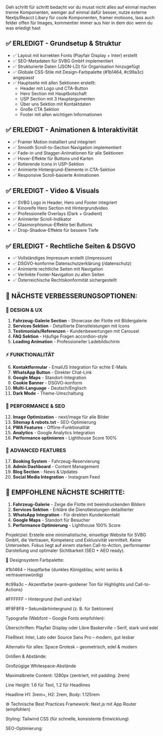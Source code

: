 Geh schritt für schritt bedacht vor du musst nicht alles auf einmal machen trenne Komponenten, weniger auf einmal dafür besser, nutze externe Nextjs/Reacct Libary für coole Komponenten, framer motioons, lass auch felder offen für Images, kommentier immer aus hier in dem doc wenn du was erledigt hast

## ✅ ERLEDIGT - Grundsetup & Struktur
- ✅ Layout mit korrekten Fonts (Playfair Display + Inter) erstellt
- ✅ SEO-Metadaten für SVBG GmbH implementiert
- ✅ Strukturierte Daten (JSON-LD) für Organisation hinzugefügt
- ✅ Globale CSS-Stile mit Design-Farbpalette (#1b1464, #c99a3c) angepasst
- ✅ Hauptseite mit allen Sektionen erstellt:
  - Header mit Logo und CTA-Button
  - Hero Section mit Hauptbotschaft
  - USP Section mit 3 Hauptargumenten
  - Über uns Sektion mit Kontaktdaten
  - Große CTA Sektion
  - Footer mit allen wichtigen Informationen

## ✅ ERLEDIGT - Animationen & Interaktivität
- ✅ Framer Motion installiert und integriert
- ✅ Smooth Scroll-to-Section Navigation implementiert
- ✅ Fade-in und Stagger-Animationen für alle Sektionen
- ✅ Hover-Effekte für Buttons und Karten
- ✅ Rotierende Icons in USP-Sektion
- ✅ Animierte Hintergrund-Elemente in CTA-Sektion
- ✅ Responsive Scroll-basierte Animationen

## ✅ ERLEDIGT - Video & Visuals
- ✅ SVBG Logo in Header, Hero und Footer integriert
- ✅ Kinoreife Hero Section mit Hintergrundvideo
- ✅ Professionelle Overlays (Dark + Gradient)
- ✅ Animierter Scroll-Indikator
- ✅ Glasmorphismus-Effekte bei Buttons
- ✅ Drop-Shadow-Effekte für bessere Tiefe

## ✅ ERLEDIGT - Rechtliche Seiten & DSGVO
- ✅ Vollständiges Impressum erstellt (/impressum)
- ✅ DSGVO-konforme Datenschutzerklärung (/datenschutz)
- ✅ Animierte rechtliche Seiten mit Navigation
- ✅ Verlinkte Footer-Navigation zu allen Seiten
- ✅ Österreichische Rechtskonformität sichergestellt

## 🚀 NÄCHSTE VERBESSERUNGSOPTIONEN:

### 🎨 DESIGN & UX
1. **Fahrzeug-Galerie Section** - Showcase der Flotte mit Bildergalerie
2. **Services Sektion** - Detaillierte Dienstleistungen mit Icons
3. **Testimonials/Referenzen** - Kundenbewertungen mit Carousel
4. **FAQ Sektion** - Häufige Fragen accordion-style
5. **Loading Animation** - Professioneller Ladebildschirm

### ⚡ FUNKTIONALITÄT
6. **Kontaktformular** - EmailJS Integration für echte E-Mails
7. **WhatsApp Button** - Direkter Chat-Link
8. **Google Maps** - Standort-Integration
9. **Cookie Banner** - DSGVO-konform
10. **Multi-Language** - Deutsch/Englisch
11. **Dark Mode** - Theme-Umschaltung

### 🔧 PERFORMANCE & SEO
12. **Image Optimization** - next/image für alle Bilder
13. **Sitemap & robots.txt** - SEO-Optimierung
14. **PWA Features** - Offline-Funktionalität
15. **Analytics** - Google Analytics Integration
16. **Performance optimieren** - Lighthouse Score 100%

### 📱 ADVANCED FEATURES
17. **Booking System** - Fahrzeug-Reservierung
18. **Admin Dashboard** - Content Management
19. **Blog Section** - News & Updates
20. **Social Media Integration** - Instagram Feed

## 🎯 EMPFOHLENE NÄCHSTE SCHRITTE:
1. **Fahrzeug-Galerie** - Zeige die Flotte mit beeindruckenden Bildern
2. **Services Sektion** - Erkläre die Dienstleistungen detaillierter
3. **WhatsApp Integration** - Für direkten Kundenkontakt
4. **Google Maps** - Standort für Besucher
5. **Performance Optimierung** - Lighthouse 100% Score

Projektziel:
Erstelle eine minimalistische, einseitige Website für SVBG GmbH, die Vertrauen, Kompetenz und Exklusivität vermittelt. Keine Unterseiten. Fokus liegt auf einem starken Call-to-Action, performanter Darstellung und optimaler Sichtbarkeit (SEO + AEO ready).

🎨 Designsystem
Farbpalette:

#1b1464 – Hauptfarbe (dunkles Königsblau, wirkt seriös & vertrauenswürdig)

#c99a3c – Akzentfarbe (warm-goldener Ton für Highlights und Call-to-Actions)

#FFFFFF – Hintergrund (hell und klar)

#F8F8F8 – Sekundärhintergrund (z. B. für Sektionen)

Typografie (Webfont – Google Fonts empfohlen):

Überschriften: Playfair Display oder Libre Baskerville – Serif, stark und edel

Fließtext: Inter, Lato oder Source Sans Pro – modern, gut lesbar

Alternativ für alles: Space Grotesk – geometrisch, edel & modern

Größen & Abstände:

Großzügige Whitespace-Abstände

Maximalbreite Content: 1280px (zentriert, mit padding: 2rem)

Line Height: 1.6 für Text, 1.2 für Headlines

Headline H1: 3rem+, H2: 2rem, Body: 1.125rem

⚙️ Technische Best Practices
Framework: Next.js mit App Router (empfohlen)

Styling: Tailwind CSS (für schnelle, konsistente Entwicklung)

SEO-Optimierung:

<title> & <meta name="description"> dynamisch mit next/head

Strukturierte Daten via JSON-LD (@type: Organization etc.)

alt-Texte für Logo & Bilder, aria-Labels für Buttons

Canonical Tags, Open Graph & Twitter Meta Tags

AEO-Optimierung:

Semantisches HTML (<main>, <header>, <footer>, <section>)

Klar strukturierte Inhalte mit FAQ-Schema (Schema.org)

Klare, beschreibende CTAs (z. B. „Jetzt Beratung anfordern")

Voice Search optimiert: kurze, klare Fragesätze und Antworten

🧱 Seitenstruktur
text
Kopieren
Bearbeiten
- Header (mit Logo links, CTA-Button rechts)
- Hero Section (Headline, Subheadline, starker CTA)
- USP Section (3–4 Hauptargumente, Icons oder kleine Grafiken)
- Über uns / Vertrauen (Kurzer Textblock + Portrait/Grafik)
- Call-to-Action groß (Gold auf Dunkelblau)
- Footer (Firmenname, Impressum, Datenschutz, Socials optional)
✅ Key CTAs (einheitlich gestaltet)
Buttons im Stil:

text
Kopieren
Bearbeiten
Hintergrund: #c99a3c
Text: #1b1464
Padding: 0.75rem 2rem
Radius: 9999px
Hover: dunklerer Goldton oder leichter Schatten
CTA-Beispiele:

"Jetzt Erstgespräch sichern"

"Angebot anfordern"

"Kontakt aufnehmen"

🔧 Optional Tools
Favicon + Social Share: RealFaviconGenerator.net

SEO / AEO Check: Ahrefs Webmaster Tools, Google Rich Results Test

Performance Boost: Fonts nur lokal hosten, next/image, next/font

Wenn du willst, kann ich dir auf Basis dieses Prompts direkt ein Start-Template in Next.js mit Tailwind schreiben (inkl. Hero, CTA, Footer). Sag einfach Bescheid.




ChatGPT fragen










